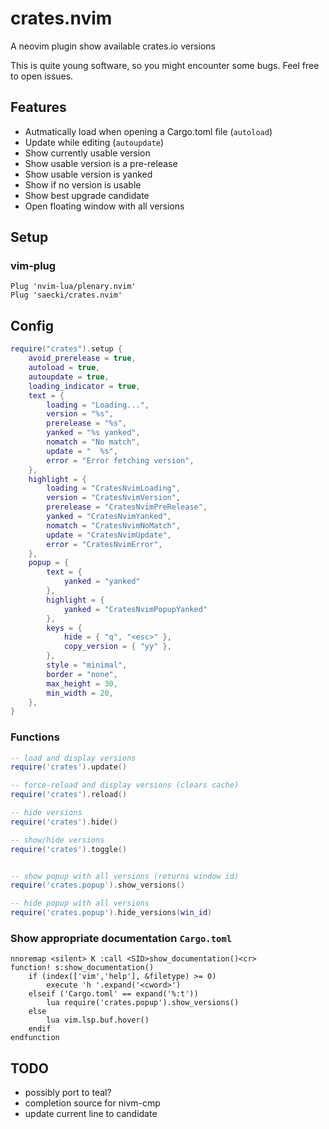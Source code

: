 # crates.nvim
A neovim plugin show available crates.io versions

This is quite young software, so you might encounter some bugs.
Feel free to open issues.

## Features
- Autmatically load when opening a Cargo.toml file (`autoload`)
- Update while editing (`autoupdate`)
- Show currently usable version
- Show usable version is a pre-release
- Show usable version is yanked
- Show if no version is usable
- Show best upgrade candidate
- Open floating window with all versions

## Setup

### vim-plug
```
Plug 'nvim-lua/plenary.nvim'
Plug 'saecki/crates.nvim'
```

## Config
```lua
require("crates").setup {
    avoid_prerelease = true,
    autoload = true,
    autoupdate = true,
    loading_indicator = true,
    text = {
        loading = "Loading...",
        version = "%s",
        prerelease = "%s",
        yanked = "%s yanked",
        nomatch = "No match",
        update = "  %s",
        error = "Error fetching version",
    },
    highlight = {
        loading = "CratesNvimLoading",
        version = "CratesNvimVersion",
        prerelease = "CratesNvimPreRelease",
        yanked = "CratesNvimYanked",
        nomatch = "CratesNvimNoMatch",
        update = "CratesNvimUpdate",
        error = "CratesNvimError",
    },
    popup = {
        text = {
            yanked = "yanked"
        },
        highlight = {
            yanked = "CratesNvimPopupYanked"
        },
        keys = {
            hide = { "q", "<esc>" },
            copy_version = { "yy" },
        },
        style = "minimal",
        border = "none",
        max_height = 30,
        min_width = 20,
    },
}
```
### Functions
```lua
-- load and display versions
require('crates').update()

-- force-reload and display versions (clears cache)
require('crates').reload()

-- hide versions
require('crates').hide()

-- show/hide versions
require('crates').toggle()


-- show popup with all versions (returns window id)
require('crates.popup').show_versions()

-- hide popup with all versions
require('crates.popup').hide_versions(win_id)
```

### Show appropriate documentation `Cargo.toml`
```viml
nnoremap <silent> K :call <SID>show_documentation()<cr>
function! s:show_documentation()
    if (index(['vim','help'], &filetype) >= 0)
        execute 'h '.expand('<cword>')
    elseif ('Cargo.toml' == expand('%:t'))
        lua require('crates.popup').show_versions()
    else
        lua vim.lsp.buf.hover()
    endif
endfunction
```

## TODO
- possibly port to teal?
- completion source for nivm-cmp
- update current line to candidate

